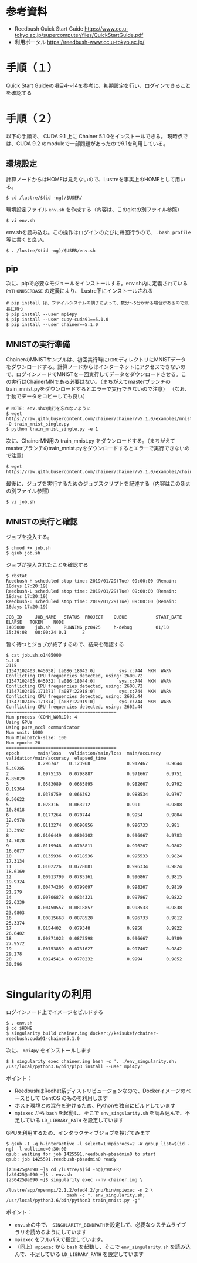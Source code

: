 # 参考資料
 * Reedbush Quick Start Guide https://www.cc.u-tokyo.ac.jp/supercomputer/files/QuickStartGuide.pdf
 * 利用ポータル https://reedbush-www.cc.u-tokyo.ac.jp/
 
# 手順（１）
Quick Start Guideの項目4〜14を参考に、初期設定を行い、ログインできることを確認する

# 手順（２）
以下の手順で、 CUDA 9.1 上に Chainer 5.1.0をインストールできる。 現時点では、CUDA 9.2 のmoduleで一部問題があったので9.1を利用している。

## 環境設定
計算ノードからはHOMEは見えないので、Lustreを事実上のHOMEとして用いる。
```
$ cd /lustre/$(id -ng)/$USER/
```

環境設定ファイル `env.sh` を作成する（内容は、このgistの別ファイル参照）

```
$ vi env.sh
```

env.shを読み込む。この操作はログインのたびに毎回行うので、 `.bash_profile` 等に書くと良い。

```
$ . /lustre/$(id -ng)/$USER/env.sh
```

## pip
次に、pipで必要なモジュールをインストールする。env.sh内に定義されている `PYTHONUSERBASE` の定義により、 Lustre下にインストールされる

```
# pip install は、ファイルシステムの調子によって、数分〜5分かかる場合があるので気長に待つ
$ pip install --user mpi4py
$ pip install --user cupy-cuda91==5.1.0
$ pip install --user chainer==5.1.0
```

## MNISTの実行準備

ChainerのMNISTサンプルは、初回実行時に`HOME`ディレクトリにMNISTデータをダウンロードする。計算ノードからはインターネットにアクセスできないので、ログインノードでMNISTを一回実行してデータをダウンロードさせる。この実行はChainerMNである必要はない。（まちがえてmasterブランチのtrain_mnist.pyをダウンロードするとエラーで実行できないので注意）
（なお、手動でデータをコピーしても良い）

```
# NOTE: env.shの実行を忘れないように
$ wget https://raw.githubusercontent.com/chainer/chainer/v5.1.0/examples/mnist/train_mnist.py -O train_mnist_single.py
$ python train_mnist_single.py -e 1
```

次に、ChainerMN用の train_mnist.py をダウンロードする。（まちがえてmasterブランチのtrain_mnist.pyをダウンロードするとエラーで実行できないので注意）

```
$ wget https://raw.githubusercontent.com/chainer/chainer/v5.1.0/examples/chainermn/mnist/train_mnist.py
```

最後に、ジョブを実行するためのジョブスクリプトを記述する（内容はこのGistの別ファイル参照）

```
$ vi job.sh
```

## MNISTの実行と確認

ジョブを投入する。

```
$ chmod +x job.sh
$ qsub job.sh
```

ジョブが投入されたことを確認する

```
$ rbstat 
Reedbush-H scheduled stop time: 2019/01/29(Tue) 09:00:00 (Remain: 18days 17:20:19)
Reedbush-L scheduled stop time: 2019/01/29(Tue) 09:00:00 (Remain: 18days 17:20:19)
Reedbush-U scheduled stop time: 2019/01/29(Tue) 09:00:00 (Remain: 18days 17:20:19)

JOB_ID     JOB_NAME   STATUS  PROJECT    QUEUE           START_DATE       ELAPSE   TOKEN    NODE
1405000    job.sh     RUNNING pz0425     h-debug         01/10 15:39:08   00:00:24 0.1      2
```

暫く待つとジョブが終了するので、結果を確認する

```
$ cat job.sh.o1405000
5.1.0
2115
[1547102403.645058] [a086:18043:0]         sys.c:744  MXM  WARN  Conflicting CPU frequencies detected, using: 2600.72
[1547102403.645032] [a086:18044:0]         sys.c:744  MXM  WARN  Conflicting CPU frequencies detected, using: 2600.72
[1547102405.171371] [a087:22918:0]         sys.c:744  MXM  WARN  Conflicting CPU frequencies detected, using: 2602.44
[1547102405.171374] [a087:22919:0]         sys.c:744  MXM  WARN  Conflicting CPU frequencies detected, using: 2602.44
==========================================
Num process (COMM_WORLD): 4
Using GPUs
Using pure_nccl communicator
Num unit: 1000
Num Minibatch-size: 100
Num epoch: 20
==========================================
epoch       main/loss   validation/main/loss  main/accuracy  validation/main/accuracy  elapsed_time
1           0.296747    0.123968              0.912467       0.9644                    5.49285
2           0.0975135   0.0798887             0.971667       0.9751                    6.85029
3           0.0583089   0.0665895             0.982667       0.9792                    8.19364
4           0.0378759   0.066392              0.988534       0.9797                    9.50622
5           0.028316    0.063212              0.991          0.9808                    10.8018
6           0.0177264   0.070744              0.9954         0.9804                    12.0978
7           0.0113274   0.0690856             0.996733       0.981                     13.3992
8           0.0106449   0.0800302             0.996067       0.9783                    14.7028
9           0.0119948   0.0708811             0.996267       0.9802                    16.0077
10          0.0135936   0.0718536             0.995533       0.9824                    17.3134
11          0.0102226   0.0728081             0.996334       0.9824                    18.6169
12          0.00913799  0.0785161             0.996867       0.9815                    19.9324
13          0.00474206  0.0799097             0.998267       0.9819                    21.279
14          0.00706878  0.0834321             0.997867       0.9822                    22.6339
15          0.00450557  0.0818857             0.998533       0.9838                    23.9803
16          0.00815668  0.0878528             0.996733       0.9812                    25.3374
17          0.0154402   0.079348              0.9958         0.9822                    26.6402
18          0.00871023  0.0872598             0.996667       0.9789                    27.9572
19          0.00753859  0.0731627             0.997467       0.9842                    29.278
20          0.00245414  0.0770232             0.9994         0.9852                    30.596


```



# Singularityの利用

ログインノード上でイメージをビルドする

```
$ . env.sh
$ cd $HOME
$ singularity build chainer.img docker://keisukef/chainer-reedbush:cuda91-chainer5.1.0
```

次に、 `mpi4py` をインストールします
```
$ $ singularity exec chainer.img bash -c '. ./env_singularity.sh; /usr/local/python3.6/bin/pip3 install --user mpi4py'
```

ポイント：
 * ReedbushはRedhat系ディストリビュージョンなので、Dockerイメージのベースとして CentOS のものを利用します
 * ホスト環境との混在を避けるため、Pythonを独自にビルドしています
 * `mpiexec` から `bash` を起動し、そこで `env_singularity.sh` を読み込んで、不足している `LD_LIBRARY_PATH` を設定しています


GPUを利用するため、インタラクティブジョブを投げてみます

```
$ qsub -I -q h-interactive -l select=1:mpiprocs=2 -W group_list=$(id -ng) -l walltime=0:30:00
qsub: waiting for job 1425591.reedbush-pbsadmin0 to start
qsub: job 1425591.reedbush-pbsadmin0 ready

[z30425@a090 ~]$ cd /lustre/$(id -ng)/$USER/
[z30425@a090 ~]$ . env.sh
[z30425@a090 ~]$ singularity exec --nv chainer.img \
                       /lustre/app/openmpi/2.1.2/ofed4.2/gnu/bin/mpiexec -n 2 \
                       bash -c ". env_singularity.sh; /usr/local/python3.6/bin/python3 train_mnist.py -g"
```
ポイント：
 * `env.sh`の中で、 `SINGULARITY_BINDPATH`を設定して、必要なシステムライブラリを読めるようにしています
 * `mpiexec` をフルパスで指定しています。
 * （同上）`mpiexec` から `bash` を起動し、そこで `env_singularity.sh` を読み込んで、不足している `LD_LIBRARY_PATH` を設定しています




